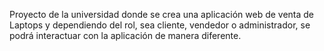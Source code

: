 Proyecto de la universidad donde se crea una aplicación web de venta de Laptops y dependiendo del rol, sea cliente, vendedor o administrador, se podrá interactuar con la aplicación de manera diferente.

